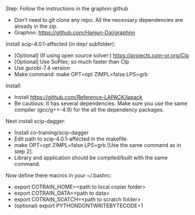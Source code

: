 Step: Follow the instructions in the graphnn github
 - Don’t need to git clone any repo. All the necessary dependencies are already in the zip.
 - Graphnn: https://github.com/Hanjun-Dai/graphnn

Install scip-4.0.1-affected (in dep/ subfolder):
 - [Optional] (If using open source solver:) https://projects.coin-or.org/Clp
 - [Optional] Use SoPlex; so much faster than Clp
 - Use gurobi-7.4 version
 - Make command: make OPT=opt ZIMPL=false LPS=grb

Install:
 - Install https://github.com/Reference-LAPACK/lapack
 - Be cautious: It has several dependencies. Make sure you use the same compiler (gcc/g++-4.9) for the all the dependency packages.

Next install scip-dagger:
 - Install co-training/scip-dagger
 - Edit path to scip-4.0.1-affected in the makefile.
 - make OPT=opt ZIMPL=false LPS=grb [Use the same command as in step 2]. 
 - Library and application should be compiled/built with the same command.


Now define there macros in your ~/.bashrc:
  - export COTRAIN_HOME=\<path to local copier folder\>
  - export COTRAIN_DATA=\<path to data\>
  - export COTRAIN_SCATCH=\<path to scratch folder\>
  - (optional) export PYTHONDONTWRITEBYTECODE=1 

